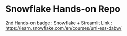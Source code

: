 # Snowflake Hands-on Repo
2nd Hands-on badge : Snowflake + Streamlit
Link : https://learn.snowflake.com/en/courses/uni-ess-dabw/
